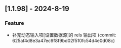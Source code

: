 ## [1.1.98] - 2024-8-19

### Feature

- 补充动态输入项[设置数据源]的 rels 输出项 (commit: 625af4d8e3a47ec9f8f9bd02f510fc54d4e0d08c)
